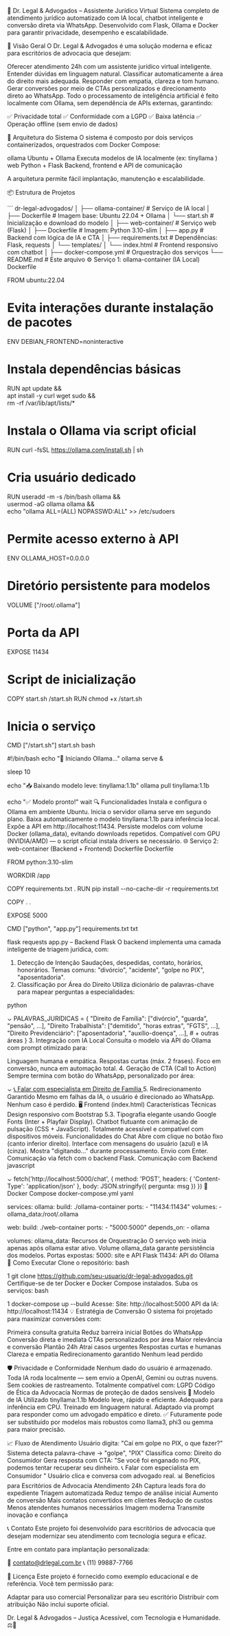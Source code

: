 📄 Dr. Legal & Advogados – Assistente Jurídico Virtual
Sistema completo de atendimento jurídico automatizado com IA local, chatbot inteligente e conversão direta via WhatsApp.
Desenvolvido com Flask, Ollama e Docker para garantir privacidade, desempenho e escalabilidade. 

🌟 Visão Geral
O Dr. Legal & Advogados é uma solução moderna e eficaz para escritórios de advocacia que desejam:

Oferecer atendimento 24h com um assistente jurídico virtual inteligente.
Entender dúvidas em linguagem natural.
Classificar automaticamente a área do direito mais adequada.
Responder com empatia, clareza e tom humano.
Gerar conversões por meio de CTAs personalizados e direcionamento direto ao WhatsApp.
Todo o processamento de inteligência artificial é feito localmente com Ollama, sem dependência de APIs externas, garantindo:

✅ Privacidade total
✅ Conformidade com a LGPD
✅ Baixa latência
✅ Operação offline (sem envio de dados)

🔧 Arquitetura do Sistema
O sistema é composto por dois serviços containerizados, orquestrados com Docker Compose:

ollama
Ubuntu + Ollama
Executa modelos de IA localmente (ex:
tinyllama
)
web
Python + Flask
Backend, frontend e API de comunicação

A arquitetura permite fácil implantação, manutenção e escalabilidade.

📦 Estrutura de Projetos

´´´
dr-legal-advogados/
│
├── ollama-container/               # Serviço de IA local
│   ├── Dockerfile                  # Imagem base: Ubuntu 22.04 + Ollama
│   └── start.sh                    # Inicialização e download do modelo
│
├── web-container/                  # Serviço web (Flask)
│   ├── Dockerfile                  # Imagem: Python 3.10-slim
│   ├── app.py                      # Backend com lógica de IA e CTA
│   ├── requirements.txt            # Dependências: Flask, requests
│   └── templates/
│       └── index.html              # Frontend responsivo com chatbot
│
├── docker-compose.yml              # Orquestração dos serviços
└── README.md                       # Este arquivo
⚙️ Serviço 1: ollama-container (IA Local)
Dockerfile



FROM ubuntu:22.04

# Evita interações durante instalação de pacotes
ENV DEBIAN_FRONTEND=noninteractive

# Instala dependências básicas
RUN apt update && \
    apt install -y curl wget sudo && \
    rm -rf /var/lib/apt/lists/*

# Instala o Ollama via script oficial
RUN curl -fsSL https://ollama.com/install.sh | sh

# Cria usuário dedicado
RUN useradd -m -s /bin/bash ollama && \
    usermod -aG ollama ollama && \
    echo "ollama ALL=(ALL) NOPASSWD:ALL" >> /etc/sudoers

# Permite acesso externo à API
ENV OLLAMA_HOST=0.0.0.0

# Diretório persistente para modelos
VOLUME ["/root/.ollama"]

# Porta da API
EXPOSE 11434

# Script de inicialização
COPY start.sh /start.sh
RUN chmod +x /start.sh

# Inicia o serviço
CMD ["/start.sh"]
start.sh
bash



#!/bin/bash
echo "🚀 Iniciando Ollama..."
ollama serve &

sleep 10

echo "📥 Baixando modelo leve: tinyllama:1.1b"
ollama pull tinyllama:1.1b

echo "✅ Modelo pronto!"
wait
🔍 Funcionalidades
Instala e configura o Ollama em ambiente Ubuntu.
Inicia o servidor ollama serve em segundo plano.
Baixa automaticamente o modelo tinyllama:1.1b para inferência local.
Expõe a API em http://localhost:11434.
Persiste modelos com volume Docker (ollama_data), evitando downloads repetidos.
Compatível com GPU (NVIDIA/AMD) — o script oficial instala drivers se necessário.
🌐 Serviço 2: web-container (Backend + Frontend)
Dockerfile
Dockerfile



FROM python:3.10-slim

WORKDIR /app

COPY requirements.txt .
RUN pip install --no-cache-dir -r requirements.txt

COPY . .

EXPOSE 5000

CMD ["python", "app.py"]
requirements.txt
txt


flask
requests
app.py – Backend Flask
O backend implementa uma camada inteligente de triagem jurídica, com:

1. Detecção de Intenção
Saudações, despedidas, contato, horários, honorários.
Temas comuns: "divórcio", "acidente", "golpe no PIX", "aposentadoria".
2. Classificação por Área do Direito
Utiliza dicionário de palavras-chave para mapear perguntas a especialidades:

python



⌄
PALAVRAS_JURIDICAS = {
    "Direito de Família": ["divórcio", "guarda", "pensão", ...],
    "Direito Trabalhista": ["demitido", "horas extras", "FGTS", ...],
    "Direito Previdenciário": ["aposentadoria", "auxílio-doença", ...],
    # + outras áreas
}
3. Integração com IA Local
Consulta o modelo via API do Ollama com prompt otimizado para:

Linguagem humana e empática.
Respostas curtas (máx. 2 frases).
Foco em conversão, nunca em automação total.
4. Geração de CTA (Call to Action)
Sempre termina com botão do WhatsApp, personalizado por área:

⌄
<a href="https://wa.me/551199887766?text=Quero+falar+sobre+divórcio">
  📞 Falar com especialista em Direito de Família
</a>
5. Redirecionamento Garantido
Mesmo em falhas da IA, o usuário é direcionado ao WhatsApp.
Nenhum caso é perdido.
🖥️ Frontend (index.html)
Características Técnicas
Design responsivo com Bootstrap 5.3.
Tipografia elegante usando Google Fonts (Inter + Playfair Display).
Chatbot flutuante com animação de pulsação (CSS + JavaScript).
Totalmente acessível e compatível com dispositivos móveis.
Funcionalidades do Chat
Abre com clique no botão fixo (canto inferior direito).
Interface com mensagens do usuário (azul) e IA (cinza).
Mostra "digitando..." durante processamento.
Envio com Enter.
Comunicação via fetch com o backend Flask.
Comunicação com Backend
javascript

⌄
fetch('http://localhost:5000/chat', {
  method: 'POST',
  headers: { 'Content-Type': 'application/json' },
  body: JSON.stringify({ pergunta: msg })
})
🐳 Docker Compose
docker-compose.yml
yaml


services:
  ollama:
    build: ./ollama-container
    ports:
      - "11434:11434"
    volumes:
      - ollama_data:/root/.ollama

  web:
    build: ./web-container
    ports:
      - "5000:5000"
    depends_on:
      - ollama

volumes:
  ollama_data:
Recursos de Orquestração
O serviço web inicia apenas após ollama estar ativo.
Volume ollama_data garante persistência dos modelos.
Portas expostas:
5000: site e API Flask
11434: API do Ollama
🚀 Como Executar
Clone o repositório:
bash


1
git clone https://github.com/seu-usuario/dr-legal-advogados.git
Certifique-se de ter Docker e Docker Compose instalados.
Suba os serviços:
bash


1
docker-compose up --build
Acesse:
Site: http://localhost:5000
API da IA: http://localhost:11434
💡 Estratégia de Conversão
O sistema foi projetado para maximizar conversões com:

Primeira consulta gratuita
Reduz barreira inicial
Botões do WhatsApp
Conversão direta e imediata
CTAs personalizados por área
Maior relevância e conversão
Plantão 24h
Atrai casos urgentes
Respostas curtas e humanas
Clareza e empatia
Redirecionamento garantido
Nenhum lead perdido

🛡️ Privacidade e Conformidade
Nenhum dado do usuário é armazenado.
Toda IA roda localmente — sem envio a OpenAI, Gemini ou outras nuvens.
Sem cookies de rastreamento.
Totalmente compatível com:
LGPD
Código de Ética da Advocacia
Normas de proteção de dados sensíveis
🧠 Modelo de IA Utilizado
tinyllama:1.1b
Modelo leve, rápido e eficiente.
Adequado para inferência em CPU.
Treinado em linguagem natural.
Adaptado via prompt para responder como um advogado empático e direto.
✅ Futuramente pode ser substituído por modelos mais robustos como llama3, phi3 ou gemma para maior precisão. 

📈 Fluxo de Atendimento
Usuário digita: "Caí em golpe no PIX, o que fazer?"
Sistema detecta palavra-chave → "golpe", "PIX"
Classifica como: Direito do Consumidor
Gera resposta com CTA:
"Se você foi enganado no PIX, podemos tentar recuperar seu dinheiro.
📞 Falar com especialista em Consumidor " 
Usuário clica e conversa com advogado real.
📊 Benefícios para Escritórios de Advocacia
Atendimento 24h
Captura leads fora do expediente
Triagem automatizada
Reduz tempo de análise inicial
Aumento de conversão
Mais contatos convertidos em clientes
Redução de custos
Menos atendentes humanos necessários
Imagem moderna
Transmite inovação e confiança

📞 Contato
Este projeto foi desenvolvido para escritórios de advocacia que desejam modernizar seu atendimento com tecnologia segura e eficaz.

Entre em contato para implantação personalizada:

📧 contato@drlegal.com.br
📞 (11) 99887-7766

📄 Licença
Este projeto é fornecido como exemplo educacional e de referência.
Você tem permissão para:

Adaptar para uso comercial
Personalizar para seu escritório
Distribuir com atribuição
Não inclui suporte oficial. 

Dr. Legal & Advogados – Justiça Acessível, com Tecnologia e Humanidade. ⚖️💙 